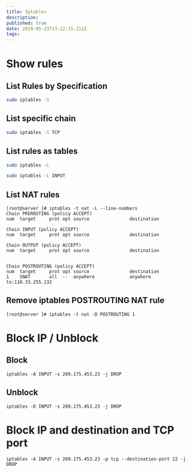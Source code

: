```yaml
---
title: Iptables
description: 
published: true
date: 2020-05-23T23:22:15.211Z
tags: 
---
```


# Show rules

## List Rules by Specification

```sh
sudo iptables -S
```

## List specific chain
```sh
sudo iptables -S TCP
```
## List rules as tables
```sh
sudo iptables -L
```
```sh
sudo iptables -L INPUT
```

## List NAT rules


```text
[root@server ]# iptables -t nat -L --line-numbers
Chain PREROUTING (policy ACCEPT)
num  target     prot opt source               destination         

Chain INPUT (policy ACCEPT)
num  target     prot opt source               destination         

Chain OUTPUT (policy ACCEPT)
num  target     prot opt source               destination         


Chain POSTROUTING (policy ACCEPT)
num  target     prot opt source               destination         
1    SNAT       all  --  anywhere             anywhere             to:110.33.255.132
```


## Remove iptables POSTROUTING NAT rule


```text
[root@server ]# iptables -t nat -D POSTROUTING 1

```




# Block IP / Unblock
## Block
```text
iptables -A INPUT -s 209.175.453.23 -j DROP
```
## Unblock
```text
iptables -D INPUT -s 209.175.453.23 -j DROP
```

# Block IP and destination and TCP port
```text
iptables -A INPUT -s 209.175.453.23 -p tcp --destination-port 22 -j DROP
```